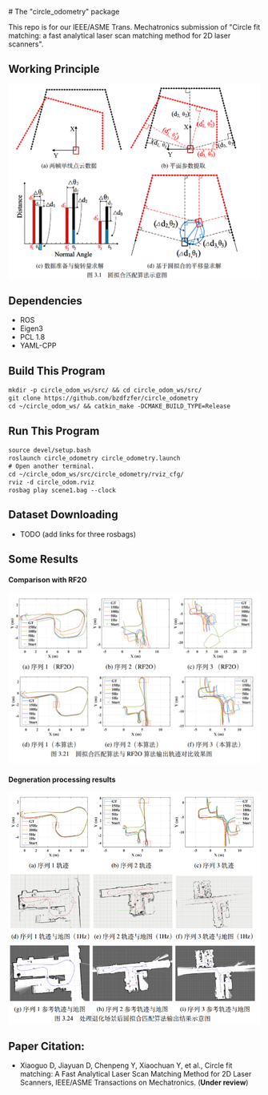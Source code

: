 ﻿﻿# The "circle_odometry" package

This repo is for our IEEE/ASME Trans. Mechatronics submission of "Circle fit matching: a fast analytical laser scan matching method for 2D laser scanners".

## Working Principle

![](pics/Working_principle.png)



## Dependencies

* ROS
* Eigen3
* PCL 1.8
* YAML-CPP

## Build This Program

```
mkdir -p circle_odom_ws/src/ && cd circle_odom_ws/src/
git clone https://github.com/bzdfzfer/circle_odometry
cd ~/circle_odom_ws/ && catkin_make -DCMAKE_BUILD_TYPE=Release
```

## Run This Program

```
source devel/setup.bash
roslaunch circle_odometry circle_odometry.launch 
# Open another terminal.
cd ~/circle_odom_ws/src/circle_odometry/rviz_cfg/
rviz -d circle_odom.rviz
rosbag play scene1.bag --clock 
```



## Dataset Downloading

* TODO (add  links for three rosbags)

  

## Some Results

#### Comparison with RF2O

![](pics/Trajectories_comparison.png)

#### Degneration processing results

![](pics/Degeneration_processing.png)

## Paper Citation:

* Xiaoguo D, Jiayuan D, Chenpeng Y, Xiaochuan Y, et al., Circle fit matching:  A Fast Analytical Laser Scan
  Matching Method for 2D Laser Scanners, IEEE/ASME Transactions on Mechatronics. (**Under review**)


